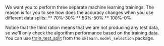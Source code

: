 We want you to perform three separate machine learning trainings. The reason is for you to see how does the accuracy changes when you use different data splits:
** 70%-30%
** 50%-50%
** 100%-0%

Notice that the third ration means that we are not producing any test data, so we'll only check the algorithm performance based on the training data. You can use [train_test_split](http://scikit-learn.org/stable/modules/generated/sklearn.model_selection.train_test_split.html) from the `sklearn.model_selection` package.

